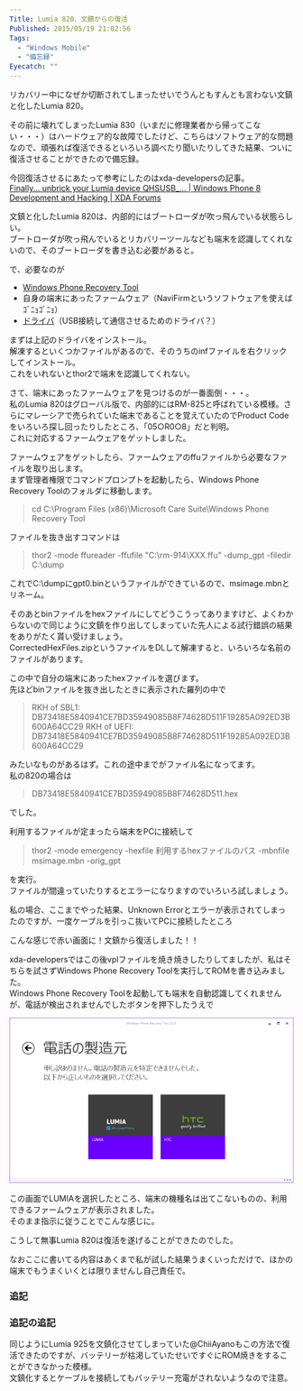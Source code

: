 ```yaml
---
Title: Lumia 820、文鎮からの復活
Published: 2015/05/19 21:02:56
Tags:
  - "Windows Mobile"
  - "備忘録"
Eyecatch: ""
---
```

<?# OEmbed "https://blog.hitsujin.jp/entry/2015/04/18/154931" /?>

リカバリー中になぜか切断されてしまったせいでうんともすんとも言わない文鎮と化したLumia 820。  

その前に壊れてしまったLumia 830（いまだに修理業者から帰ってこない・・・）はハードウェア的な故障でしたけど、こちらはソフトウェア的な問題なので、頑張れば復活できるといろいろ調べたり聞いたりしてきた結果、ついに復活させることができたので備忘録。  


今回復活させるにあたって参考にしたのはxda-developersの記事。   
[Finally... unbrick your Lumia device QHSUSB_… | Windows Phone 8 Development and Hacking | XDA Forums](http://forum.xda-developers.com/windows-phone-8/development/help-programmer-unbrick-jtag-t3082592)  

文鎮と化したLumia 820は、内部的にはブートローダが吹っ飛んでいる状態らしい。  
ブートローダが吹っ飛んでいるとリカバリーツールなども端末を認識してくれないので、そのブートローダを書き込む必要があると。  

で、必要なのが

* [Windows Phone Recovery Tool](http://go.microsoft.com/fwlink/?LinkID=525569)
* 自身の端末にあったファームウェア（NaviFirmというソフトウェアを使えばｺﾞﾆｮｺﾞﾆｮ）
* [ドライバ](http://server1.infinity-best.com/download/index-1.php?dir=software/Drivers/&file=X2_FlashDriver_Emergency_XP.rar)（USB接続して通信させるためのドライバ？）

まずは上記のドライバをインストール。  
解凍するといくつかファイルがあるので、そのうちのinfファイルを右クリックしてインストール。  
これをいれないとthor2で端末を認識してくれない。  


さて、端末にあったファームウェアを見つけるのが一番面倒・・・。  
私のLumia 820はグローバル版で、内部的にはRM-825と呼ばれている模様。さらにマレーシアで売られていた端末であることを覚えていたのでProduct Codeをいろいろ探し回ったりしたところ、「05○R0○8」だと判明。  
これに対応するファームウェアをゲットしました。  
  

ファームウェアをゲットしたら、ファームウェアのffuファイルから必要なファイルを取り出します。  
まず管理者権限でコマンドプロンプトを起動したら、Windows Phone Recovery Toolのフォルダに移動します。  

> cd C:\Program Files (x86)\Microsoft Care Suite\Windows Phone Recovery Tool

ファイルを抜き出すコマンドは
>thor2 -mode ffureader -ffufile "C:\rm-914\XXX.ffu" -dump_gpt -filedir C:\dump  

これでC:\dumpにgpt0.binというファイルができているので、msimage.mbnとリネーム。  

そのあとbinファイルをhexファイルにしてどうこうってありますけど、よくわからないので同じように文鎮を作り出してしまっていた先人による試行錯誤の結果をありがたく貰い受けましょう。  
CorrectedHexFiles.zipというファイルをDLして解凍すると、いろいろな名前のファイルがあります。  

この中で自分の端末にあったhexファイルを選びます。  
先ほどbinファイルを抜き出したときに表示された羅列の中で
> RKH of SBL1: DB73418E5840941CE7BD35949085B8F74628D511F19285A092ED3B600A64CC29
> RKH of UEFI: DB73418E5840941CE7BD35949085B8F74628D511F19285A092ED3B600A64CC29

みたいなものがあるはず。これの途中までがファイル名になってます。  
私の820の場合は
>DB73418E5840941CE7BD35949085B8F74628D511.hex

でした。  

利用するファイルが定まったら端末をPCに接続して
>thor2 -mode emergency -hexfile 利用するhexファイルのパス -mbnfile msimage.mbn -orig_gpt  

を実行。  
ファイルが間違っていたりするとエラーになりますのでいろいろ試しましょう。  

私の場合、ここまでやった結果、Unknown Errorとエラーが表示されてしまったのですが、一度ケーブルを引っこ抜いてPCに接続したところ

<?# Twitter 600346281496547328 /?>

こんな感じで赤い画面に！文鎮から復活しました！！  

xda-developersではこの後vplファイルを焼き焼きしたりしてましたが、私はそちらを試さずWindows Phone Recovery Toolを実行してROMを書き込みました。  
Windows Phone Recovery Toolを起動しても端末を自動認識してくれませんが、電話が検出されませんでしたボタンを押下したうえで

![](20150519205555.png)   

この画面でLUMIAを選択したところ、端末の機種名は出てこないものの、利用できるファームウェアが表示されました。  
そのまま指示に従うことでこんな感じに。  

<?# Twitter 600346880837492736 /?>



<?# Twitter 600622941982756864 /?>

こうして無事Lumia 820は復活を遂げることができたのでした。  

なおここに書いてる内容はあくまで私が試した結果うまくいっただけで、ほかの端末でもうまくいくとは限りませんし自己責任で。  

### 追記

<?# Twitter 600634320026341377 /?>

### 追記の追記  

同じようにLumia 925を文鎮化させてしまっていた@ChiiAyanoもこの方法で復活できたのですが、バッテリーが枯渇していたせいですぐにROM焼きをすることができなかった模様。  
文鎮化するとケーブルを接続してもバッテリー充電がされないようなので注意。  